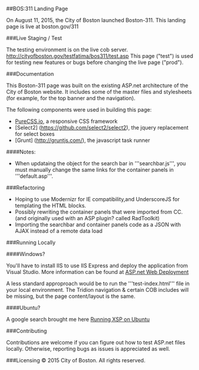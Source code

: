 ##BOS:311 Landing Page

On August 11, 2015, the City of Boston launched Boston-311. 
This landing page is live at boston.gov/311

###Live Staging / Test

The testing environment is on the live cob server.
http://cityofboston.gov/testfatima/bos311/test.asp
This page ("test") is used for testing new features or bugs before changing the live page ("prod").

###Documentation

This Boston-311 page was built on the existing ASP.net architecture of the City of Boston website. 
It includes some of the master files and stylesheets (for example, for the top banner and the navigation). 

The following components were used in building this page:

- [PureCSS.io](https://github.com/yahoo/pure/), a responsive CSS framework
- [Select2] (https://github.com/select2/select2), the jquery replacement for select boxes
- [Grunt] (http://gruntjs.com/), the javascript task runner

####Notes:

- When updataing the object for the search bar in '''searchbar.js''', you must manually change the same links for the container panels in '''default.asp'''. 

###Refactoring

- Hoping to use Modernizr for IE compatibility,and UnderscoreJS for templating the HTML blocks.
- Possibly rewriting the container panels that were imported from CC. (and originally used with an ASP plugin? called RadToolkit)
- Importing the searchbar and container panels code as a JSON with AJAX instead of a remote data load


###Running Locally

####Windows?

You'll have to install IIS to use IIS Express and deploy the application from Visual Studio.
More information can be found at [ASP.net Web Deployment](http://www.asp.net/mvc/overview/deployment/visual-studio-web-deployment/deploying-to-iis) 

A less standard approproach would be to run the '''test-index.html''' file in your local environment. 
The Tridion navigation & certain COB includes will be missing, but the page content/layout is the same.

####Ubuntu?

A google search brought me here [Running XSP on Ubuntu](http://www.howtogeek.com/howto/ubuntu/run-aspnet-applications-on-ubuntu-for-developers/)

###Contributing

Contributions are welcome if you can figure out how to test ASP.net files locally.
Otherwise, reporting bugs as issues is appreciated as well.

###Licensing
© 2015 City of Boston. All rights reserved.
